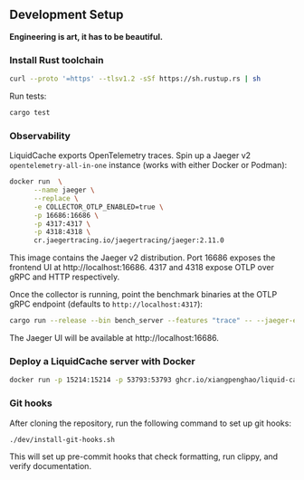 
## Development Setup

**Engineering is art, it has to be beautiful.**

### Install Rust toolchain

```bash
curl --proto '=https' --tlsv1.2 -sSf https://sh.rustup.rs | sh
```

Run tests:

```bash
cargo test
```

### Observability

LiquidCache exports OpenTelemetry traces. Spin up a Jaeger v2
`opentelemetry-all-in-one` instance (works with either Docker or Podman):
```bash
docker run  \
      --name jaeger \
      --replace \
      -e COLLECTOR_OTLP_ENABLED=true \
      -p 16686:16686 \
      -p 4317:4317 \
      -p 4318:4318 \
      cr.jaegertracing.io/jaegertracing/jaeger:2.11.0
```

This image contains the Jaeger v2 distribution. 
Port 16686 exposes the frontend UI at http://localhost:16686.
4317 and 4318 expose OTLP over gRPC and HTTP respectively.

Once the collector is running, point the benchmark binaries at the OTLP gRPC
endpoint (defaults to `http://localhost:4317`):
```bash
cargo run --release --bin bench_server --features "trace" -- --jaeger-endpoint http://localhost:4317
```

The Jaeger UI will be available at http://localhost:16686.


### Deploy a LiquidCache server with Docker

```bash
docker run -p 15214:15214 -p 53793:53793 ghcr.io/xiangpenghao/liquid-cache/liquid-cache-server:latest
```

### Git hooks

After cloning the repository, run the following command to set up git hooks: 

```bash
./dev/install-git-hooks.sh
```

This will set up pre-commit hooks that check formatting, run clippy, and verify documentation.
